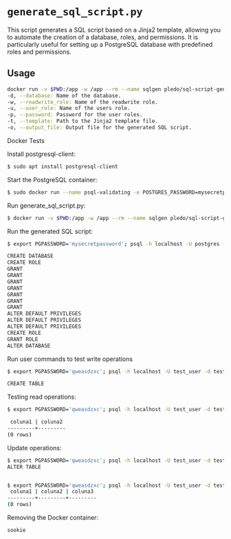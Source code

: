 # `generate_sql_script.py`

This script generates a SQL script based on a Jinja2 template, allowing you to automate the creation of a database, roles, and permissions. It is particularly useful for setting up a PostgreSQL database with predefined roles and permissions.

## Usage

```bash
docker run -v $PWD:/app -w /app --rm --name sqlgen pledo/sql-script-generator -d <database_name> -w <readwrite_role> -u <user_role> -p <password> -t <template_file> -o <output_file>
-d, --database: Name of the database.
-w, --readwrite_role: Name of the readwrite role.
-u, --user_role: Name of the users role.
-p, --password: Password for the user roles.
-t, --template: Path to the Jinja2 template file.
-o, --output_file: Output file for the generated SQL script.
```

Docker Tests


Install postgresql-client:
```bash
$ sudo apt install postgresql-client
```

Start the PostgreSQL container:
```bash
$ sudo docker run --name psql-validating -e POSTGRES_PASSWORD=mysecretpassword -p 5555:5432 -d postgres:13
```

Run generate_sql_script.py:
```bash
$ docker run -v $PWD:/app -w /app --rm --name sqlgen pledo/sql-script-generator -d test -w test_readwrite -u test_user -p 'qweasdzxc' -t readwrite-user-template.sql.j2 -o test_sql_script.sql
```

Run the generated SQL script:
```bash
$ export PGPASSWORD='mysecretpassword'; psql -h localhost -U postgres -d postgres -p 5555 -w -f test_sql_script.sql

CREATE DATABASE
CREATE ROLE
GRANT
GRANT
GRANT
GRANT
GRANT
GRANT
GRANT
ALTER DEFAULT PRIVILEGES
ALTER DEFAULT PRIVILEGES
ALTER DEFAULT PRIVILEGES
CREATE ROLE
GRANT ROLE
ALTER DATABASE

```

Run user commands to test write operations 
```bash
$ export PGPASSWORD='qweasdzxc'; psql -h localhost -U test_user -d test -p 5555 -w -c 'create table IF NOT EXISTS tabela1 (coluna1 VARCHAR(50) UNIQUE NOT NULL, coluna2 VARCHAR(50));'

CREATE TABLE
```

Testing read operations:

```bash
$ export PGPASSWORD='qweasdzxc'; psql -h localhost -U test_user -d test -p 5555 -w -c 'select * from tabela1;'

 coluna1 | coluna2 
---------+---------
(0 rows)

```

Update operations:

```bash
$ export PGPASSWORD='qweasdzxc'; psql -h localhost -U test_user -d test -p 5555 -w -c 'alter table public.tabela1 ADD COLUMN coluna3 varchar(50);'
ALTER TABLE


$ export PGPASSWORD='qweasdzxc'; psql -h localhost -U test_user -d test -p 5555 -w -c 'select * from tabela1;'
 coluna1 | coluna2 | coluna3 
---------+---------+---------
(0 rows)
```

Removing the Docker container:

```bash
sookie

```
